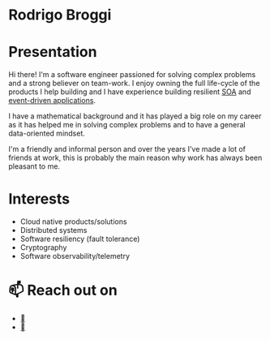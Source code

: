 # Rodrigo Broggi

# Presentation

Hi there! I'm a software engineer passioned for solving complex problems and a strong believer on team-work.
I enjoy owning the full life-cycle of the products I help building and I
have experience building resilient [SOA](https://en.wikipedia.org/wiki/Service-oriented_architecture) and [event-driven applications](https://en.wikipedia.org/wiki/Event-driven_architecture).

I have a mathematical background and it has played a big role on my career as it has helped me in solving complex problems and to have a general data-oriented mindset.

I'm a friendly and informal person and over the years I've made a lot of friends at work, this is probably the main reason why work
has always been pleasant to me.

# Interests

* Cloud native products/solutions
* Distributed systems
* Software resiliency (fault tolerance)
* Cryptography
* Software observability/telemetry


# 📫 Reach out on

* [](https://www.linkedin.com/in/rbroggi/)
* [](https://github.com/rbroggi)

